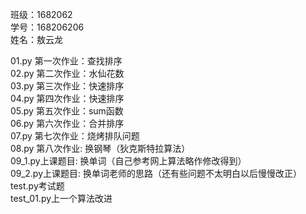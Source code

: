 班级：1682062  
学号：168206206  
姓名：敖云龙  

01.py 第一次作业：查找排序   
02.py 第二次作业：水仙花数  
03.py 第三次作业：快速排序  
04.py 第四次作业：快速排序  
05.py 第五次作业：sum函数  
06.py 第六次作业：合并排序  
07.py 第七次作业：烧烤排队问题  
08.py 第八次作业: 换钢琴（狄克斯特拉算法）  
09_1.py上课题目: 换单词（自己参考网上算法略作修改得到）  
09_2.py上课题目: 换单词老师的思路（还有些问题不太明白以后慢慢改正）  
test.py考试题  
test_01.py上一个算法改进
